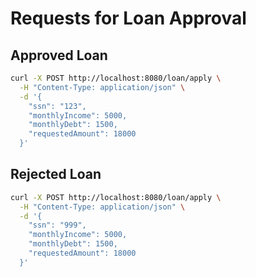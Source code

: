 # Requests for Loan Approval

## Approved Loan
```bash
curl -X POST http://localhost:8080/loan/apply \
  -H "Content-Type: application/json" \
  -d '{
    "ssn": "123",
    "monthlyIncome": 5000,
    "monthlyDebt": 1500,
    "requestedAmount": 18000
  }'
```

## Rejected Loan

```bash
curl -X POST http://localhost:8080/loan/apply \
  -H "Content-Type: application/json" \
  -d '{
    "ssn": "999",
    "monthlyIncome": 5000,
    "monthlyDebt": 1500,
    "requestedAmount": 18000
  }'
```